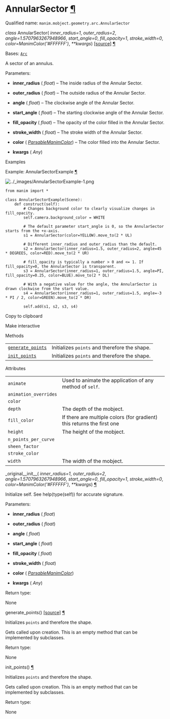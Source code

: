 # AnnularSector [¶](https://docs.manim.community/en/stable/reference/manim.mobject.geometry.arc.AnnularSector.html\#annularsector "Link to this heading")

Qualified name: `manim.mobject.geometry.arc.AnnularSector`

_class_ AnnularSector( _inner\_radius=1_, _outer\_radius=2_, _angle=1.5707963267948966_, _start\_angle=0_, _fill\_opacity=1_, _stroke\_width=0_, _color=ManimColor('#FFFFFF')_, _\*\*kwargs_) [\[source\]](https://docs.manim.community/en/stable/_modules/manim/mobject/geometry/arc.html#AnnularSector) [¶](https://docs.manim.community/en/stable/reference/manim.mobject.geometry.arc.AnnularSector.html#manim.mobject.geometry.arc.AnnularSector "Link to this definition")

Bases: [`Arc`](https://docs.manim.community/en/stable/reference/manim.mobject.geometry.arc.Arc.html#manim.mobject.geometry.arc.Arc "manim.mobject.geometry.arc.Arc")

A sector of an annulus.

Parameters:

- **inner\_radius** ( _float_) – The inside radius of the Annular Sector.

- **outer\_radius** ( _float_) – The outside radius of the Annular Sector.

- **angle** ( _float_) – The clockwise angle of the Annular Sector.

- **start\_angle** ( _float_) – The starting clockwise angle of the Annular Sector.

- **fill\_opacity** ( _float_) – The opacity of the color filled in the Annular Sector.

- **stroke\_width** ( _float_) – The stroke width of the Annular Sector.

- **color** ( [_ParsableManimColor_](https://docs.manim.community/en/stable/reference/manim.utils.color.core.html#manim.utils.color.core.ParsableManimColor "manim.utils.color.core.ParsableManimColor")) – The color filled into the Annular Sector.

- **kwargs** ( _Any_)


Examples

Example: AnnularSectorExample [¶](https://docs.manim.community/en/stable/reference/manim.mobject.geometry.arc.AnnularSector.html#annularsectorexample)

![../_images/AnnularSectorExample-1.png](https://docs.manim.community/en/stable/_images/AnnularSectorExample-1.png)

```
from manim import *

class AnnularSectorExample(Scene):
    def construct(self):
        # Changes background color to clearly visualize changes in fill_opacity.
        self.camera.background_color = WHITE

        # The default parameter start_angle is 0, so the AnnularSector starts from the +x-axis.
        s1 = AnnularSector(color=YELLOW).move_to(2 * UL)

        # Different inner_radius and outer_radius than the default.
        s2 = AnnularSector(inner_radius=1.5, outer_radius=2, angle=45 * DEGREES, color=RED).move_to(2 * UR)

        # fill_opacity is typically a number > 0 and <= 1. If fill_opacity=0, the AnnularSector is transparent.
        s3 = AnnularSector(inner_radius=1, outer_radius=1.5, angle=PI, fill_opacity=0.25, color=BLUE).move_to(2 * DL)

        # With a negative value for the angle, the AnnularSector is drawn clockwise from the start value.
        s4 = AnnularSector(inner_radius=1, outer_radius=1.5, angle=-3 * PI / 2, color=GREEN).move_to(2 * DR)

        self.add(s1, s2, s3, s4)

```

Copy to clipboard

Make interactive

Methods

|     |     |
| --- | --- |
| [`generate_points`](https://docs.manim.community/en/stable/reference/manim.mobject.geometry.arc.AnnularSector.html#manim.mobject.geometry.arc.AnnularSector.generate_points "manim.mobject.geometry.arc.AnnularSector.generate_points") | Initializes `points` and therefore the shape. |
| [`init_points`](https://docs.manim.community/en/stable/reference/manim.mobject.geometry.arc.AnnularSector.html#manim.mobject.geometry.arc.AnnularSector.init_points "manim.mobject.geometry.arc.AnnularSector.init_points") | Initializes `points` and therefore the shape. |

Attributes

|     |     |
| --- | --- |
| `animate` | Used to animate the application of any method of `self`. |
| `animation_overrides` |  |
| `color` |  |
| `depth` | The depth of the mobject. |
| `fill_color` | If there are multiple colors (for gradient) this returns the first one |
| `height` | The height of the mobject. |
| `n_points_per_curve` |  |
| `sheen_factor` |  |
| `stroke_color` |  |
| `width` | The width of the mobject. |

\_original\_\_init\_\_( _inner\_radius=1_, _outer\_radius=2_, _angle=1.5707963267948966_, _start\_angle=0_, _fill\_opacity=1_, _stroke\_width=0_, _color=ManimColor('#FFFFFF')_, _\*\*kwargs_) [¶](https://docs.manim.community/en/stable/reference/manim.mobject.geometry.arc.AnnularSector.html#manim.mobject.geometry.arc.AnnularSector._original__init__ "Link to this definition")

Initialize self. See help(type(self)) for accurate signature.

Parameters:

- **inner\_radius** ( _float_)

- **outer\_radius** ( _float_)

- **angle** ( _float_)

- **start\_angle** ( _float_)

- **fill\_opacity** ( _float_)

- **stroke\_width** ( _float_)

- **color** ( [_ParsableManimColor_](https://docs.manim.community/en/stable/reference/manim.utils.color.core.html#manim.utils.color.core.ParsableManimColor "manim.utils.color.core.ParsableManimColor"))

- **kwargs** ( _Any_)


Return type:

None

generate\_points() [\[source\]](https://docs.manim.community/en/stable/_modules/manim/mobject/geometry/arc.html#AnnularSector.generate_points) [¶](https://docs.manim.community/en/stable/reference/manim.mobject.geometry.arc.AnnularSector.html#manim.mobject.geometry.arc.AnnularSector.generate_points "Link to this definition")

Initializes `points` and therefore the shape.

Gets called upon creation. This is an empty method that can be implemented by
subclasses.

Return type:

None

init\_points() [¶](https://docs.manim.community/en/stable/reference/manim.mobject.geometry.arc.AnnularSector.html#manim.mobject.geometry.arc.AnnularSector.init_points "Link to this definition")

Initializes `points` and therefore the shape.

Gets called upon creation. This is an empty method that can be implemented by
subclasses.

Return type:

None